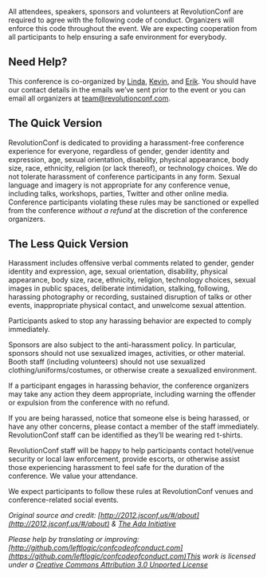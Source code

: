 All attendees, speakers, sponsors and volunteers at RevolutionConf are required to agree with the following code of conduct. Organizers will enforce this code throughout the event. We are expecting cooperation from all participants to help ensuring a safe environment for everybody.

## Need Help?

This conference is co-organized by [Linda](https://twitter.com/lynnaloo), [Kevin](https://twitter.com/1kevgriff), and [Erik](https://twitter.com/erikpmp). You should have our contact details in the emails we’ve sent prior to the event or you can email all organizers at [team@revolutionconf.com](mailto:team@revolutionconf.com).

## The Quick Version

RevolutionConf is dedicated to providing a harassment-free conference experience for everyone, regardless of gender, gender identity and expression, age, sexual orientation, disability, physical appearance, body size, race, ethnicity, religion (or lack thereof), or technology choices. We do not tolerate harassment of conference participants in any form. Sexual language and imagery is not appropriate for any conference venue, including talks, workshops, parties, Twitter and other online media. Conference participants violating these rules may be sanctioned or expelled from the conference _without a refund_ at the discretion of the conference organizers.

## The Less Quick Version

Harassment includes offensive verbal comments related to gender, gender identity and expression, age, sexual orientation, disability, physical appearance, body size, race, ethnicity, religion, technology choices, sexual images in public spaces, deliberate intimidation, stalking, following, harassing photography or recording, sustained disruption of talks or other events, inappropriate physical contact, and unwelcome sexual attention.

Participants asked to stop any harassing behavior are expected to comply immediately.

Sponsors are also subject to the anti-harassment policy. In particular, sponsors should not use sexualized images, activities, or other material. Booth staff (including volunteers) should not use sexualized clothing/uniforms/costumes, or otherwise create a sexualized environment.

If a participant engages in harassing behavior, the conference organizers may take any action they deem appropriate, including warning the offender or expulsion from the conference with no refund.

If you are being harassed, notice that someone else is being harassed, or have any other concerns, please contact a member of the staff immediately. RevolutionConf staff can be identified as they’ll be wearing red t-shirts.

RevolutionConf staff will be happy to help participants contact hotel/venue security or local law enforcement, provide escorts, or otherwise assist those experiencing harassment to feel safe for the duration of the conference. We value your attendance.

We expect participants to follow these rules at RevolutionConf venues and conference-related social events.

_Original source and credit: [http://2012.jsconf.us/#/about](http://2012.jsconf.us/#/about) & [The Ada Initiative](http://geekfeminism.wikia.com/wiki/Conference_anti-harassment/Policy)_

_Please help by translating or improving: [http://github.com/leftlogic/confcodeofconduct.com](https://github.com/leftlogic/confcodeofconduct.com)This work is licensed under a [Creative Commons Attribution 3.0 Unported License](http://creativecommons.org/licenses/by/3.0/deed.en_US)_
